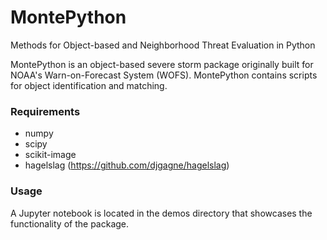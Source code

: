 # MontePython
Methods for Object-based and Neighborhood Threat Evaluation in Python

MontePython is an object-based severe storm package originally built for NOAA's Warn-on-Forecast System (WOFS). MontePython contains scripts for object identification and matching. 

### Requirements
- numpy 
- scipy
- scikit-image
- hagelslag (https://github.com/djgagne/hagelslag)

### Usage
A Jupyter notebook is located in the demos directory that showcases the functionality of the package. 

